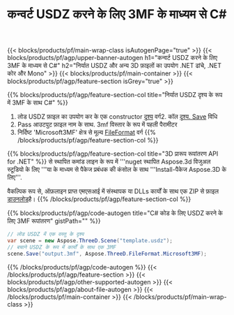 ﻿---
title: कन्वर्ट USDZ करने के लिए 3MF के माध्यम से C# 
description: कन्वर्ट USDZ और अन्य 3D फ़ाइलों का उपयोग .NET API
url: /hi/net/conversion/usdz-to-3mf/
family: 3d
platformtag: net
feature: conversion
informat: USDZ
outformat: 3MF
otherformats: PDF FBX RVM DAE ASE AMF OBJ PLY 
---
{{< blocks/products/pf/main-wrap-class isAutogenPage="true" >}}
{{< blocks/products/pf/agp/upper-banner-autogen h1="कन्वर्ट USDZ करने के लिए 3MF के माध्यम से C#" h2="निर्यात USDZ और अन्य 3D फ़ाइलों का उपयोग .NET ढांचे, .NET कोर और Mono" >}}
{{< blocks/products/pf/main-container >}}
{{< blocks/products/pf/agp/feature-section isGrey="true" >}}

{{% blocks/products/pf/agp/feature-section-col title="निर्यात USDZ दृश्य के रूप में 3MF के साथ C#" %}}
1. लोड USDZ फ़ाइल का उपयोग कर के एक constructor [दृश्य](https://apireference.aspose.com/3d/net/aspose.threed/scene) वर्ग2. कॉल [दृश्य. Save](https://apireference.aspose.com/3d/net/aspose.threed/scene/methods/save/index) विधि
3. Pass आउटपुट फ़ाइल नाम के साथ. 3mf विस्तार के रूप में पहली पैरामीटर
4. निर्दिष्ट 'Microsoft3MF' क्षेत्र से मूल्य [FileFormat](https://apireference.aspose.com/3d/net/aspose.threed/fileformat/fields/index) वर्ग
{{% /blocks/products/pf/agp/feature-section-col %}}

{{% blocks/products/pf/agp/feature-section-col title="3D प्रारूप रूपांतरण API for .NET" %}}
से स्थापित कमांड लाइन के रूप में '''nuget स्थापित Aspose.3d विजुअल स्टूडियो के लिए '''या के माध्यम से पैकेज प्रबंधक की कंसोल के साथ '''Install-पैकेज Aspose.3D के लिए'''.

वैकल्पिक रूप से, ऑफ़लाइन प्राप्त एमएसआई में संस्थापक या DLLs कार्यों के साथ एक ZIP से फ़ाइल [डाउनलोड](https://downloads.aspose.com/3d/net)है।
{{% /blocks/products/pf/agp/feature-section-col %}}

{{% blocks/products/pf/agp/code-autogen title="C# कोड के लिए USDZ करने के लिए 3MF रूपांतरण" gistPath="" %}}
```cs
// लोड USDZ में एक वस्तु के दृश्य 
var scene = new Aspose.ThreeD.Scene("template.usdz");
// बचाने USDZ के रूप में कार्यों के साथ एक 3MF 
scene.Save("output.3mf", Aspose.ThreeD.FileFormat.Microsoft3MF);

```
{{% /blocks/products/pf/agp/code-autogen %}}
{{< /blocks/products/pf/agp/feature-section >}}
{{< blocks/products/pf/agp/other-supported-autogen >}}
{{< blocks/products/pf/agp/about-file-autogen >}}
{{< /blocks/products/pf/main-container >}}
{{< /blocks/products/pf/main-wrap-class >}}